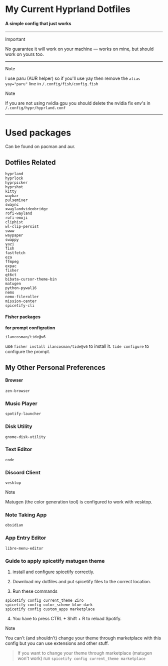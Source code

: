 # My Current Hyprland Dotfiles

#### A simple config that just works

---

> [!IMPORTANT]  
> No guarantee it will work on your machine — works on mine, but should work on yours too.

---

> [!NOTE]
> I use paru (AUR helper) so if you'll use yay then remove the ``alias yay="paru"`` line in ``/.config/fish/config.fish``

> [!NOTE]
> If you are not using nvidia gpu you should delete the nvidia fix env's in ``/.config/hypr/hyprland.conf``

---

# Used packages
Can be found on pacman and aur.

## Dotfiles Related

```
hyprland
hyprlock
hyprpicker
hyprshot
kitty
waybar
pulsemixer
swaync
xwaylandvideobridge
rofi-wayland
rofi-emoji
cliphist
wl-clip-persist
swww
waypaper
swappy
yazi
fish
fastfetch
eza
ffmpeg
expac
fisher
qt6ct
bibata-cursor-theme-bin
matugen
python-pywal16
nemo
nemo-fileroller
mission-center
spicetify-cli
```
#### Fisher packages
**for prompt configration**
```
ilancosman/tide@v6
```
use ``fisher install ilancosman/tide@v6`` to install it. ``tide configure`` to configure the prompt.

## My Other Personal Preferences
#### Browser
```
zen-browser
```
### Music Player
```
spotify-launcher
```
### Disk Utility
```
gnome-disk-utility
```
### Text Editor
```
code
```
### Discord Client
```
vesktop
```
> [!NOTE]
> Matugen (the color generation tool) is configured to work with vesktop.
### Note Taking App
```
obsidian
```
### App Entry Editor
```
libre-menu-editor
```

### Guide to apply spicetify matugen theme

1. install and configure spicetify correctly.

2. Download my dotfiles and put spicetify files to the correct location.

3. Run these commands

```
spicetify config current_theme Ziro
spicetify config color_scheme blue-dark
spicetify config custom_apps marketplace
```

4. You have to press CTRL + Shift + R to reload Spotify.

> [!NOTE]
> You can't (and shouldn't) change your theme through marketplace with this config but you can use extensions and other stuff.

> If you want to change your theme through marketplace (matugen won't work) run ``spicetify config current_theme marketplace``
